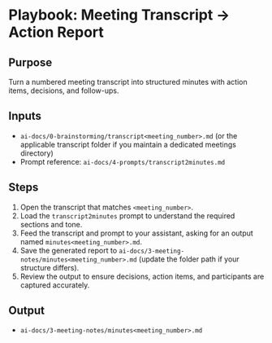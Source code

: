 # Playbook: Meeting Transcript → Action Report

## Purpose
Turn a numbered meeting transcript into structured minutes with action items, decisions, and follow-ups.

## Inputs
- `ai-docs/0-brainstorming/transcript<meeting_number>.md` (or the applicable transcript folder if you maintain a dedicated meetings directory)
- Prompt reference: `ai-docs/4-prompts/transcript2minutes.md`

## Steps
1. Open the transcript that matches `<meeting_number>`.
2. Load the `transcript2minutes` prompt to understand the required sections and tone.
3. Feed the transcript and prompt to your assistant, asking for an output named `minutes<meeting_number>.md`.
4. Save the generated report to `ai-docs/3-meeting-notes/minutes<meeting_number>.md` (update the folder path if your structure differs).
5. Review the output to ensure decisions, action items, and participants are captured accurately.

## Output
- `ai-docs/3-meeting-notes/minutes<meeting_number>.md`
